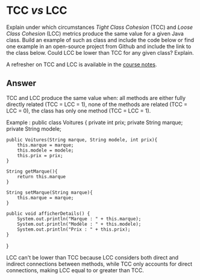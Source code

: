 # TCC *vs* LCC

Explain under which circumstances *Tight Class Cohesion* (TCC) and *Loose Class Cohesion* (LCC) metrics produce the same value for a given Java class. Build an example of such as class and include the code below or find one example in an open-source project from Github and include the link to the class below. Could LCC be lower than TCC for any given class? Explain.

A refresher on TCC and LCC is available in the [course notes](https://oscarlvp.github.io/vandv-classes/#cohesion-graph).

## Answer

TCC and LCC produce the same value when: all methods are either fully directly related (TCC = LCC = 1), none of the methods are related (TCC = LCC = 0), the class has only one method (TCC = LCC = 1).

Example :
public class Voitures {
    private int prix;
    private String marque;
    private String modele;

    public Voitures(String marque, String modele, int prix){
        this.marque = marque;
        this.modele = modele;
        this.prix = prix;
    }

    String getMarque(){
        return this.marque
    }

    String setMarque(String marque){
        this.marque = marque;
    }

    public void afficherDetails() {
        System.out.println("Marque : " + this.marque);
        System.out.println("Modèle : " + this.modele);
        System.out.println("Prix : " + this.prix);
    }
}

LCC can't be lower than TCC because LCC considers both direct and indirect connections between methods, while TCC only accounts for direct connections, making LCC equal to or greater than TCC.
